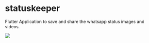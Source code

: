 # statuskeeper

Flutter Application to save and share the whatsapp status images and videos.

![](./screenshot.png)



